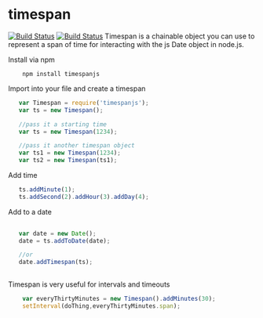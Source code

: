 timespan 
========

[![Build Status](https://secure.travis-ci.org/lloyd/node-memwatch.png)](http://travis-ci.org/lloyd/node-memwatch)
[![Build Status](https://ecure.travis-ci.org/dmamills/timespan.png)](http://travis-ci.org/dmamills/timespan)
Timespan is a chainable object you can use to represent a span of time for interacting with the js Date object in node.js.

Install via npm
```
	npm install timespanjs
```

Import into your file and create a timespan
 ```javascript
    var Timespan = require('timespanjs');
    var ts = new Timespan();

    //pass it a starting time
    var ts = new Timespan(1234);

    //pass it another timespan object
    var ts1 = new Timespan(1234);
    var ts2 = new Timespan(ts1);
 ```
 
 Add time
 
 ```javascript
    ts.addMinute(1);
    ts.addSecond(2).addHour(3).addDay(4);
 ```  
 
 Add to a date
 ```javascript
  
    var date = new Date();
    date = ts.addToDate(date);

    //or
    date.addTimespan(ts);
  
 ```

Timespan is very useful for intervals and timeouts

```javascript
	var everyThirtyMinutes = new Timespan().addMinutes(30);
	setInterval(doThing,everyThirtyMinutes.span);
```

    
